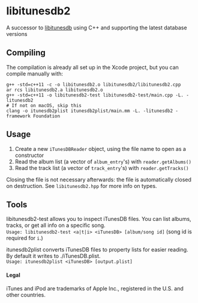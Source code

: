#  libitunesdb2
A successor to [libitunesdb](http://libitunesdb.sourceforge.net/) using C++ and supporting the latest database versions

## Compiling
The compilation is already all set up in the Xcode project, but you can compile manually with:
```
g++ -std=c++11 -c -o libitunesdb2.o libitunesdb2/libitunesdb2.cpp
ar rcs libitunesdb2.a libitunesdb2.o
g++ -std=c++11 -o libitunesdb2-test libitunesdb2-test/main.cpp -L. -litunesdb2
# If not on macOS, skip this
clang -o itunesdb2plist itunesdb2plist/main.mm -L. -litunesdb2 -framework Foundation
```

## Usage
1. Create a new `iTunesDBReader` object, using the file name to open as a constructor
2. Read the album list (a vector of `album_entry`'s) with `reader.getAlbums()`
3. Read the track list (a vector of `track_entry`'s) with `reader.getTracks()`

Closing the file is not necessary afterwards: the file is automatically closed on destruction. See `libitunesdb2.hpp` for more info on types.

## Tools
libitunesdb2-test allows you to inspect iTunesDB files. You can list albums, tracks, or get all info on a specific song.  
`Usage: libitunesdb2-test <a|t|i> <iTunesDB> [album/song id]` (song id is required for `i`.)  

itunesdb2plist converts iTunesDB files to property lists for easier reading. By default it writes to ./iTunesDB.plist.  
`Usage: itunesdb2plist <iTunesDB> [output.plist]`

#### Legal
iTunes and iPod are trademarks of Apple Inc., registered in the U.S. and other countries.
